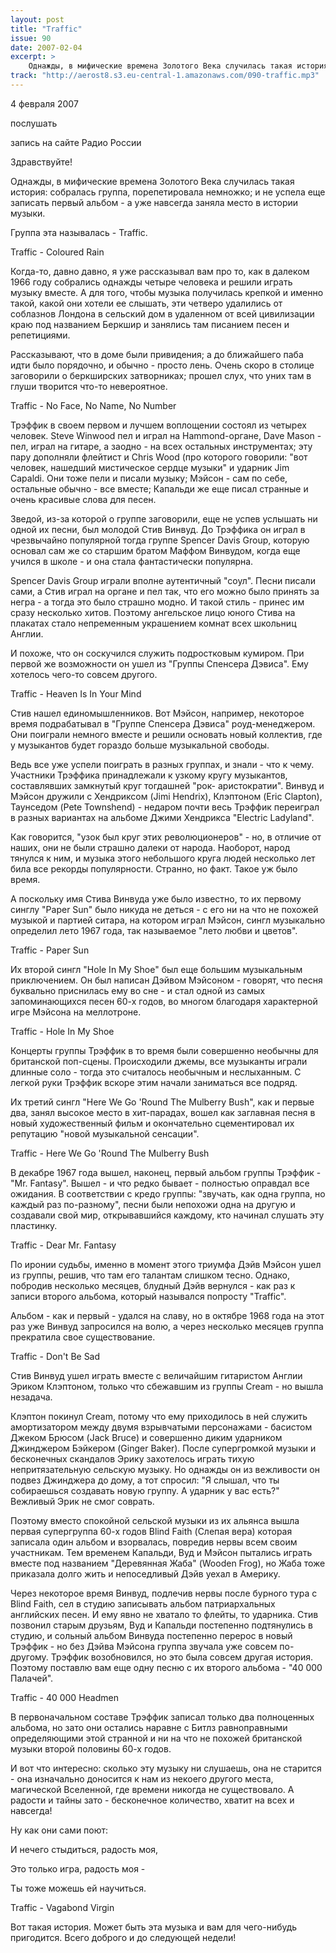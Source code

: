 ```yaml
---
layout: post
title: "Traffic"
issue: 90
date: 2007-02-04
excerpt: >
    Однажды, в мифические времена Золотого Века случилась такая история: собралась группа, порепетировала немножко; и не успела еще записать первый альбом - а уже навсегда заняла место в истории музыки.
track: "http://aerost8.s3.eu-central-1.amazonaws.com/090-traffic.mp3"
---
```


4 февраля 2007

послушать

запись на сайте Радио России

Здравствуйте!

Однажды, в мифические времена Золотого Века случилась такая история: собралась группа, порепетировала немножко; и не успела еще записать первый альбом - а уже навсегда заняла место в истории музыки.

Группа эта называлась - Traffic.

Traffic - Coloured Rain

Когда-то, давно давно, я уже рассказывал вам про то, как в далеком 1966 году собрались однажды четыре человека и решили играть музыку вместе. А для того, чтобы музыка получилась крепкой и именно такой, какой они хотели ее слышать, эти четверо удалились от соблазнов Лондона в сельский дом в удаленном от всей цивилизации краю под названием Беркшир и занялись там писанием песен и репетициями.

Рассказывают, что в доме были привидения; а до ближайшего паба идти было порядочно, и обычно - просто лень. Очень скоро в столице заговорили о беркширских затворниках; прошел слух, что уних там в глуши творится что-то невероятное.

Traffic - No Face, No Name, No Number

Трэффик в своем первом и лучшем воплощении состоял из четырех человек. Steve Winwood пел и играл на Hammond-органе, Dave Mason - пел, играл на гитаре, а заодно - на всех остальных инструментах; эту пару дополняли флейтист и Chris Wood (про которого говорили: "вот человек, нашедший мистическое сердце музыки" и ударник Jim Capaldi. Они тоже пели и писали музыку; Мэйсон - сам по себе, остальные обычно - все вместе; Капальди же еще писал странные и очень красивые слова для песен.

Зведой, из-за которой о группе заговорили, еще не успев услышать ни одной их песни, был молодой Стив Винвуд. До Трэффика он играл в чрезвычайно популярной тогда группе Spencer Davis Group, которую основал сам же со старшим братом Маффом Винвудом, когда еще учился в школе - и она стала фантастически популярна.

Spencer Davis Group играли вполне аутентичный "соул". Песни писали сами, а Стив играл на органе и пел так, что его можно было принять за негра - а тогда это было страшно модно. И такой стиль - принес им сразу несколько хитов. Поэтому ангельское лицо юного Стива на плакатах стало непременным украшением комнат всех школьниц Англии.

И похоже, что он соскучился служить подростковым кумиром. При первой же возможности он ушел из "Группы Спенсера Дэвиса". Ему хотелось чего-то совсем другого.

Traffic - Heaven Is In Your Mind

Стив нашел единомышленников. Вот Мэйсон, например, некоторое время подрабатывал в "Группе Спенсера Дэвиса" роуд-менеджером. Они поиграли немного вместе и решили основать новый коллектив, где у музыкантов будет гораздо больше музыкальной свободы.

Ведь все уже успели поиграть в разных группах, и знали - что к чему. Участники Трэффика принадлежали к узкому кругу музыкантов, составлявших замкнутый круг тогдашней "рок- аристократии". Винвуд и Мэйсон дружили с Хендриксом (Jimi Hendrix), Клэптоном (Eric Clapton), Таунседом (Pete Townshend) - недаром почти весь Трэффик переиграл в разных вариантах на альбоме Джими Хендрикса "Electric Ladyland".

Как говорится, "узок был круг этих революционеров" - но, в отличие от наших, они не были страшно далеки от народа. Наоборот, народ тянулся к ним, и музыка этого небольшого круга людей несколько лет била все рекорды популярности. Странно, но факт. Такое уж было время.

А поскольку имя Стива Винвуда уже было известно, то их первому синглу "Paper Sun" было никуда не деться - с его ни на что не похожей музыкой и партией ситара, на котором играл Мэйсон, сингл музыкально определил лето 1967 года, так называемое "лето любви и цветов".

Traffic - Paper Sun

Их второй сингл "Hole In My Shoe" был еще большим музыкальным приключением. Он был написан Дэйвом Мэйсоном - говорят, что песня буквально приснилась ему во сне - и стал одной из самых запоминающихся песен 60-х годов, во многом благодаря характерной игре Мэйсона на меллотроне.

Traffic - Hole In My Shoe

Концерты группы Трэффик в то время были совершенно необычны для британской поп-сцены. Происходили джемы, все музыканты играли длинные соло - тогда это считалось необычным и неслыханным. С легкой руки Трэффик вскоре этим начали заниматься все подряд.

Их третий сингл "Here We Go 'Round The Mulberry Bush", как и первые два, занял высокое место в хит-парадах, вошел как заглавная песня в новый художественный фильм и окончательно сцементировал их репутацию "новой музыкальной сенсации".

Traffic - Here We Go 'Round The Mulberry Bush

В декабре 1967 года вышел, наконец, первый альбом группы Трэффик - "Mr. Fantasy". Вышел - и что редко бывает - полностью оправдал все ожидания. В соответствии с кредо группы: "звучать, как одна группа, но каждый раз по-разному", песни были непохожи одна на другую и создавали свой мир, открывавшийся каждому, кто начинал слушать эту пластинку.

Traffic - Dear Mr. Fantasy

По иронии судьбы, именно в момент этого триумфа Дэйв Мэйсон ушел из группы, решив, что там его талантам слишком тесно. Однако, побродив несколько месяцев, блудный Дэйв вернулся - как раз к записи второго альбома, который назывался попросту "Traffic".

Альбом - как и первый - удался на славу, но в октябре 1968 года на этот раз уже Винвуд запросился на волю, а через несколько месяцев группа прекратила свое существование.

Traffic - Don't Be Sad

Стив Винвуд ушел играть вместе с величайшим гитаристом Англии Эриком Клэптоном, только что сбежавшим из группы Cream - но вышла незадача.

Клэптон покинул Cream, потому что ему приходилось в ней служить амортизатором между двумя взрывчатыми персонажами - басистом Джеком Брюсом (Jack Bruce) и совершенно диким ударником Джинджером Бэйкером (Ginger Baker). После супергромкой музыки и бесконечных скандалов Эрику захотелось играть тихую непритязательную сельскую музыку. Но однажды он из вежливости он подвез Джинджера до дому, а тот спросил: "Я слышал, что ты собираешься создавать новую группу. А ударник у вас есть?" Вежливый Эрик не смог соврать.

Поэтому вместо спокойной сельской музыки из их альянса вышла первая супергруппа 60-х годов Blind Faith (Слепая вера) которая записала один альбом и взорвалась, повредив нервы всем своим участникам. Тем временем Капальди, Вуд и Мэйсон пытались играть вместе под названием "Деревянная Жаба" (Wooden Frog), но Жаба тоже приказала долго жить и непоседливый Дэйв уехал в Америку.

Через некоторое время Винвуд, подлечив нервы после бурного тура с Blind Faith, сел в студию записывать альбом патриархальных английских песен. И ему явно не хватало то флейты, то ударника. Стив позвонил старым друзьям, Вуд и Капальди постепенно подтянулись в студию, и сольный альбом Винвуда постепенно перерос в новый Трэффик - но без Дэйва Мэйсона группа звучала уже совсем по-другому. Трэффик возобновился, но это была совсем другая история. Поэтому поставлю вам еще одну песню с их второго альбома - "40 000 Палачей".

Traffic - 40 000 Headmen

В первоначальном составе Трэффик записал только два полноценных альбома, но зато они остались наравне с Битлз равноправными определяющими этой странной и ни на что не похожей британской музыки второй половины 60-х годов.

И вот что интересно: сколько эту музыку ни слушаешь, она не старится - она изначально доносится к нам из некоего другого места, магической Вселенной, где времени никогда не существовало. А радости и тайны зато - бесконечное количество, хватит на всех и навсегда!

Ну как они сами поют:

И нечего стыдиться, радость моя,

Это только игра, радость моя -

Ты тоже можешь ей научиться.

Traffic - Vagabond Virgin

Вот такая история. Может быть эта музыка и вам для чего-нибудь пригодится. Всего доброго и до следующей недели!
